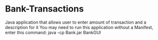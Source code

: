 # Bank-Transactions
Java application that allows user to enter amount of transaction and a description for it
You may need to run this application without a Manifest, enter this command: java -cp Bank.jar BankGUI
